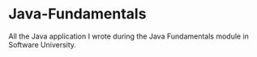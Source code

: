# Java-Fundamentals

All the Java application I wrote during the Java Fundamentals module in Software University.
